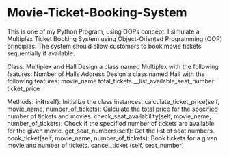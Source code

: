 # Movie-Ticket-Booking-System
This is one of my Python Program, using OOPs concept.
I simulate a Multiplex Ticket Booking System using Object-Oriented Programming (OOP) principles. The system should allow customers to book movie tickets sequentially if available.

Class: Multiplex and Hall
Design a class named Multiplex with the following features:
    Number of Halls
    Address
Design a class named Hall with the following features:
    movie_name
    total_tickets
    __list_available_seat_number
    ticket_price
    
Methods:
__init__(self): Initialize the class instances.
calculate_ticket_price(self, movie_name, number_of_tickets): Calculate the total price for the
specified number of tickets and movies.
check_seat_availability(self, movie_name, number_of_tickets): Check if the specified number of
tickets are available for the given movie.
get_seat_numbers(self): Get the list of seat numbers.
book_ticket(self, movie_name, number_of_tickets): Book tickets for a given movie and number
of tickets.
cancel_ticket (self, seat_number)
